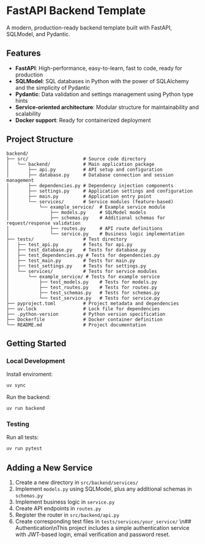 # FastAPI Backend Template

A modern, production-ready backend template built with FastAPI, SQLModel, and Pydantic.

## Features

- **FastAPI**: High-performance, easy-to-learn, fast to code, ready for production
- **SQLModel**: SQL databases in Python with the power of SQLAlchemy and the simplicity of Pydantic
- **Pydantic**: Data validation and settings management using Python type hints
- **Service-oriented architecture**: Modular structure for maintainability and scalability
- **Docker support**: Ready for containerized deployment

## Project Structure

```
backend/
├── src/                    # Source code directory
│   └── backend/            # Main application package
│       ├── api.py          # API setup and configuration
│       ├── database.py     # Database connection and session management
│       ├── dependencies.py # Dependency injection components
│       ├── settings.py     # Application settings and configuration
│       ├── main.py         # Application entry point
│       └── services/       # Service modules (feature-based)
│           └── example_service/  # Example service module
│               ├── models.py     # SQLModel models
│               ├── schemas.py    # Additional schemas for request/response validation
│               ├── routes.py     # API route definitions
│               └── service.py    # Business logic implementation
├── tests/                  # Test directory
│   ├── test_api.py         # Tests for api.py
│   ├── test_database.py    # Tests for database.py
│   ├── test_dependencies.py # Tests for dependencies.py
│   ├── test_main.py        # Tests for main.py
│   ├── test_settings.py    # Tests for settings.py
│   └── services/           # Tests for service modules
│       └── example_service/ # Tests for example service
│           ├── test_models.py    # Tests for models.py
│           ├── test_routes.py    # Tests for routes.py
│           ├── test_schemas.py   # Tests for schemas.py
│           └── test_service.py   # Tests for service.py
├── pyproject.toml          # Project metadata and dependencies
├── uv.lock                 # Lock file for dependencies
├── .python-version         # Python version specification
├── Dockerfile              # Docker container definition 
└── README.md               # Project documentation
```

## Getting Started

### Local Development

Install enviroment:
```bash
uv sync
```

Run the backend:
```bash
uv run backend
```

### Testing

Run all tests:
```bash
uv run pytest
```

## Adding a New Service

1. Create a new directory in `src/backend/services/`
2. Implement `models.py` using SQLModel, plus any additional schemas in `schemas.py` 
3. Implement business logic in `service.py`
4. Create API endpoints in `routes.py`
5. Register the router in `src/backend/api.py`
6. Create corresponding test files in `tests/services/your_service/`
\n## Authentication\nThis project includes a simple authentication service with JWT-based login, email verification and password reset.
